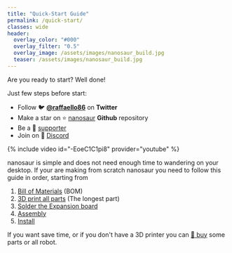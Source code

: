 ```yaml
---
title: "Quick-Start Guide"
permalink: /quick-start/
classes: wide
header:
  overlay_color: "#000"
  overlay_filter: "0.5"
  overlay_image: /assets/images/nanosaur_build.jpg
  teaser: /assets/images/nanosaur_build.jpg
---
```


Are you ready to start? Well done!

Just few steps before start:
* Follow :bird: [**@raffaello86**](https://twitter.com/raffaello86) on **Twitter**
* Make a star on :star: [nanosaur](https://github.com/rnanosaur/nanosaur) **Github** repository
* Be a :sparkling_heart: [supporter](https://github.com/sponsors/rbonghi)
* Join on :robot: [Discord](https://discord.gg/NSrC52P5mw)

{% include video id="-EoeC1C1pi8" provider="youtube" %}

nanosaur is simple and does not need enough time to wandering on your desktop.
If your are making from scratch nanosaur you need to follow this guide in order, starting from
1. [Bill of Materials](/bill-of-materials) (BOM)
2. [3D print all parts](/3d-print) (The longest part)
3. [Solder the Expansion board](/expansion-board)
4. [Assembly](/assembly)
5. [Install](/install)

If you want save time, or if you don't have a 3D printer you can [:shopping_cart: buy](/buy) some parts or all robot.
